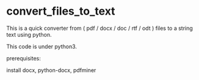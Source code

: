 # convert_files_to_text
This is a quick converter from ( pdf / docx / doc / rtf / odt ) files to a string text using python.

This code is under python3.

prerequisites:

install docx, python-docx, pdfminer
